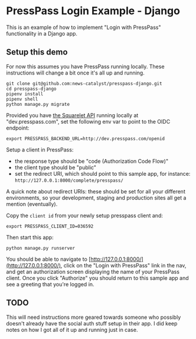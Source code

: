 # PressPass Login Example - Django

This is an example of how to implement "Login with PressPass" functionality in a Django app.

## Setup this demo

For now this assumes you have PressPass running locally. These instructions will change a bit once it's all up and running.

```
git clone git@github.com:news-catalyst/presspass-django.git
cd presspass-django
pipenv install
pipenv shell
python manage.py migrate
```

Provided you have [the Squarelet API](https://github.com/muckrock/squarelet) running locally at "dev.presspass.com", set the following env var to point to the OIDC endpoint:

```
export PRESSPASS_BACKEND_URL=http://dev.presspass.com/openid
```

Setup a client in PressPass:

- the response type should be "code (Authorization Code Flow)"
- the client type should be "public"
- set the redirect URI, which should point to this sample app, for instance: `http://127.0.0.1:8000/complete/presspass/`

A quick note about redirect URIs: these should be set for all your different environments, so your development, staging and production sites all get a mention (eventually).

Copy the `client id` from your newly setup presspass client and:

```
export PRESSPASS_CLIENT_ID=036592
```

Then start this app:

```
python manage.py runserver
```

You should be able to navigate to [http://127.0.0.1:8000/](http://127.0.0.1:8000/), click on the "Login with PressPass" link in the nav, and get an authorization screen displaying the name of your PressPass client. Once you click "Authorize" you should return to this sample app and see a greeting that you're logged in.

## TODO

This will need instructions more geared towards someone who possibly doesn't already have the social auth stuff setup in their app. I did keep notes on how I got all of it up and running just in case.
